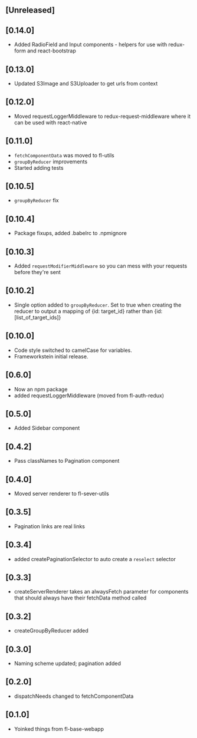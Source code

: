 
## [Unreleased]
  

## [0.14.0]
   - Added RadioField and Input components - helpers for use with redux-form and react-bootstrap
   
## [0.13.0]
   - Updated S3Image and S3Uploader to get urls from context
   
## [0.12.0]
   - Moved requestLoggerMiddleware to redux-request-middleware where it can be used with react-native

## [0.11.0]
  - `fetchComponentData` was moved to fl-utils
  - `groupByReducer` improvements
  - Started adding tests

## [0.10.5]
  - `groupByReducer` fix

## [0.10.4]
  - Package fixups, added .babelrc to .npmignore

## [0.10.3]
  - Added `requestModifierMiddleware` so you can mess with your requests before they're sent

## [0.10.2]
  - Single option added to `groupByReducer`. Set to true when creating the reducer to output a mapping of {id: target_id} rather than {id: [list_of_target_ids]}

## [0.10.0]
  - Code style switched to camelCase for variables. 
  - Frameworkstein initial release.

## [0.6.0]
  - Now an npm package
  - added requestLoggerMiddleware (moved from fl-auth-redux)

## [0.5.0]
  - Added Sidebar component

## [0.4.2]
  - Pass classNames to Pagination component

## [0.4.0]
  - Moved server renderer to fl-sever-utils

## [0.3.5]
  - Pagination links are real links

## [0.3.4]
  - added createPaginationSelector to auto create a `reselect` selector

## [0.3.3]
  - createServerRenderer takes an alwaysFetch parameter for components that should always have their 
   fetchData method called

## [0.3.2]
  - createGroupByReducer added

## [0.3.0]
  - Naming scheme updated; pagination added

## [0.2.0]
  - dispatchNeeds changed to fetchComponentData

## [0.1.0]
  - Yoinked things from fl-base-webapp

